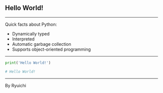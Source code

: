 ## Hello World!

---

Quick facts about Python:
- Dynamically typed
- Interpreted
- Automatic garbage collection
- Supports object-oriented programming

---

```python
print('Hello World!')

# Hello World!

```

---

By Ryuichi
